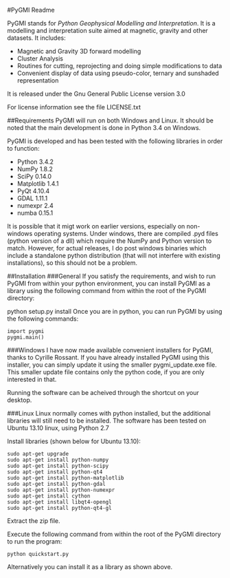 #PyGMI Readme

PyGMI stands for *Python Geophysical Modelling and Interpretation*. It is a modelling and interpretation suite aimed at magnetic, gravity and other datasets. It includes:
* Magnetic and Gravity 3D forward modelling
* Cluster Analysis
* Routines for cutting, reprojecting and doing simple modifications to data
* Convenient display of data using pseudo-color, ternary and sunshaded representation

It is released under the Gnu General Public License version 3.0

For license information see the file LICENSE.txt

##Requirements
PyGMI will run on both Windows and Linux. It should be noted that the main development is done in Python 3.4 on Windows.

PyGMI is developed and has been tested with the following libraries in order to function:

* Python 3.4.2
* NumPy 1.8.2
* SciPy 0.14.0
* Matplotlib 1.4.1
* PyQt 4.10.4
* GDAL 1.11.1
* numexpr 2.4
* numba 0.15.1

It is possible that it migt work on earlier versions, especially on non-windows operating systems. Under windows, there are compiled .pyd files (python version of a dll) which require the NumPy and Python version to match. However, for actual releases, I do post windows binaries which include a standalone python distribution (that will not interfere with existing installations), so this should not be a problem.

##Installation
###General
If you satisfy the requirements, and wish to run PyGMI from within your python environment, you can install PyGMI as a library using the following command from within the root of the PyGMI directory:

python setup.py install
Once you are in python, you can run PyGMI by using the following commands:

	import pygmi
	pygmi.main()


###Windows
I have now made available convenient installers for PyGMI, thanks to Cyrille Rossant. If you have already installed PyGMI using this installer, you can simply update it using the smaller pygmi_update.exe file. This smaller update file contains only the python code, if you are only interested in that.

Running the software can be acheived through the shortcut on your desktop.

###Linux
Linux normally comes with python installed, but the additional libraries will still need to be installed. The software has been tested on Ubuntu 13.10 linux, using Python 2.7

Install libraries (shown below for Ubuntu 13.10):

	sudo apt-get upgrade
	sudo apt-get install python-numpy
	sudo apt-get install python-scipy
	sudo apt-get install python-qt4
	sudo apt-get install python-matplotlib
	sudo apt-get install python-gdal
	sudo apt-get install python-numexpr
	sudo apt-get install cython
	sudo apt-get install libqt4-opengl
	sudo apt-get install python-qt4-gl

Extract the zip file.

Execute the following command from within the root of the PyGMI directory to run the program:

	python quickstart.py

Alternatively you can install it as a library as shown above.


